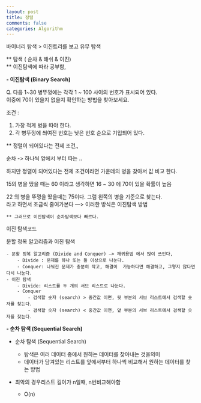 ```yaml
---
layout: post
title: 정렬
comments: false
categories: Algorithm
---
```

바이너리 탐색 > 이진트리를 보고 유무 탐색

** 탐색 ( 순차 & 해쉬 & 이진)<br/>
** 이진탐색에 따라 공부함,

<b> - 이진탐색 (Binary Search)</b>

Q. 다음 1~30 병뚜껑에는 각각 1 ~ 100 사이의 번호가 표시되어 있다.<br/>
이중에 70이 있을지 없을지 확인하는 방법을 찾아보세요.

조건 : <br/>
1) 가장 적게 병을 따야 한다.<br/>
2) 각 병뚜껑에 씌여진 번호는 낮은 번호 순으로 기입되어 있다.

 ** 정렬이 되어있다는 전제 조건,, 

순차 -> 하나씩 앞에서 부터 따는 .. 

하지만 정렬이 되어있다는 전제 조건이라면 가운데의 병을 찾아서 값 비교 한다.

15의 병을 땄을 때는 60 이라고 생각하면 16 ~ 30 에 70이 있을 확률이 높음

22 의 병을 뚜껑을 땄을때는 75이다. 그럼 왼쪽의 병을 기준으로 찾는다.<br/>
라고 하면서 조금씩 줄여가본다 —> 이러한 방식은 이진탐색 방법

```
** 그러므로 이진탐색이 순차탐색보다 빠르다.
```

이진 탐색코드 

분할 정복 알고리즘과 이진 탐색
```
- 분할 정복 알고리즘 (Divide and Conquer) —> 재귀용법 에서 많이 쓰인다,
	- Divide : 문제를 하나 또는 둘 이상으로 나눈다.
	- Conquer: 나눠진 문제가 충분히 작고, 해결이  가능하다면 해결하고, 그렇지 않다면 다시 나눈다.
- 이진 탐색 
	- Divide: 리스트를 두 개의 서브 리스트로 나눈다.
	- Conquer 
		- 검색할 숫자 (search) > 중간값 이면, 뒷 부분의 서브 리스트에서 검색할 숫자를 찾는다.
		- 검색할 숫자 (search) < 중간값 이면, 앞 부분의 서브 리스트에서 검색할 숫자를 찾는다.
```

<b>- 순차 탐색 (Sequential Search)</b>

 * 순차 탐색 (Sequential Search)
	- 탐색은 여러 데이터 중에서  원하는 데이터를 찾아내는 것을의미
	- 데이터가 담겨있는 리스트를 앞에서부터 하나씩 비교해서  원하는 데이터를 찾는 방법

 * 최악의 경우리스트  길이가 n일때, n번비교해야함 
	- O(n)